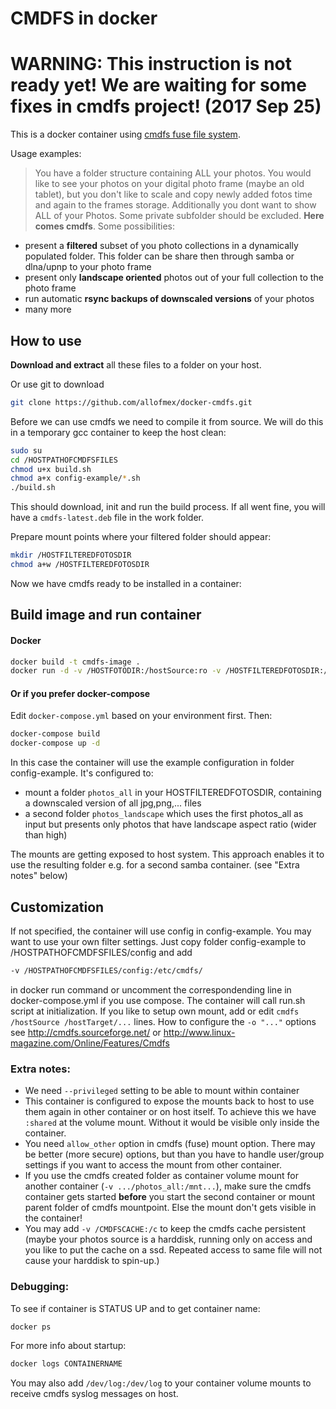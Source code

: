 # CMDFS in docker
# WARNING: This instruction is not ready yet! We are waiting for some fixes in cmdfs project! (2017 Sep 25)
This is a docker container using [cmdfs fuse file system](https://github.com/mikeswain/cmdfs).

Usage examples:

> You have a folder structure containing ALL your photos. You would like to see your photos on your digital photo frame (maybe an old tablet), but you don't like to scale and copy newly added fotos time and again to the frames storage. Additionally you dont want to show ALL of your Photos. Some private subfolder should be excluded.
**Here comes cmdfs**. 
Some possibilities:
- present a **filtered** subset of you photo collections in a dynamically populated folder. This folder can be share then through samba or dlna/upnp to your photo frame
- present only **landscape oriented** photos out of your full collection to the photo frame
- run automatic **rsync backups of downscaled versions** of your photos
- many more

## How to use

**Download and extract** all these files to a folder on your host.

Or use git to download
```sh
git clone https://github.com/allofmex/docker-cmdfs.git
```

Before we can use cmdfs we need to compile it from source. We will do this in a temporary gcc container to keep the host clean:


```sh
sudo su
cd /HOSTPATHOFCMDFSFILES
chmod u+x build.sh
chmod a+x config-example/*.sh
./build.sh
```

This should download, init and run the build process. If all went fine, you will have a `cmdfs-latest.deb` file in the work folder.

Prepare mount points where your filtered folder should appear:
```sh
mkdir /HOSTFILTEREDFOTOSDIR
chmod a+w /HOSTFILTEREDFOTOSDIR
```

Now we have cmdfs ready to be installed in a container:


## Build image and run container
#### Docker

```sh
docker build -t cmdfs-image .
docker run -d -v /HOSTFOTODIR:/hostSource:ro -v /HOSTFILTEREDFOTOSDIR:/hostTarget:shared --privileged cmdfs-image
```

#### Or if you prefer docker-compose
Edit `docker-compose.yml` based on your environment first.
Then:
```sh
docker-compose build
docker-compose up -d
```

In this case the container will use the example configuration in folder config-example. It's configured to:
- mount a folder `photos_all` in your HOSTFILTEREDFOTOSDIR, containing a downscaled version of all jpg,png,... files 
- a second folder `photos_landscape` which uses the first photos_all as input but presents only photos that have landscape aspect ratio (wider than high)

The mounts are getting exposed to host system. This approach enables it to use the resulting folder e.g. for a second samba container. (see "Extra notes" below)

## Customization
If not specified, the container will use config in config-example. You may want to use your own filter settings. Just copy folder config-example to /HOSTPATHOFCMDFSFILES/config and add 
```sh
-v /HOSTPATHOFCMDFSFILES/config:/etc/cmdfs/
```
in docker run command or uncomment the correspondending line in docker-compose.yml if you use compose.
The container will call run.sh script at initialization. If you like to setup own mount, add or edit `cmdfs /hostSource /hostTarget/...` lines.
How to configure the `-o "..."` options see http://cmdfs.sourceforge.net/ or http://www.linux-magazine.com/Online/Features/Cmdfs

### Extra notes:
- We need `--privileged` setting to be able to mount within container
- This container is configured to expose the mounts back to host to use them again in other container or on host itself. To achieve this we have `:shared` at the volume mount. Without it would be visible only inside the container. 
- You need `allow_other` option in cmdfs (fuse) mount option. There may be better (more secure) options, but than you have to handle user/group settings if you want to access the mount from other container.
- If you use the cmdfs created folder as container volume mount for another container (`-v .../photos_all:/mnt...`), make sure the cmdfs container gets started **before** you start the second container or mount parent folder of cmdfs mountpoint. Else the mount don't gets visible in the container!
- You may add `-v /CMDFSCACHE:/c` to keep the cmdfs cache persistent (maybe your photos source is a harddisk, running only on access and you like to put the cache on a ssd. Repeated access to same file will not cause your harddisk to spin-up.)

### Debugging:
To see if container is STATUS UP and to get container name:
```sh
docker ps
```

For more info about startup:
```sh
docker logs CONTAINERNAME
```

You may also add `/dev/log:/dev/log` to your container volume mounts to receive cmdfs syslog messages on host.
